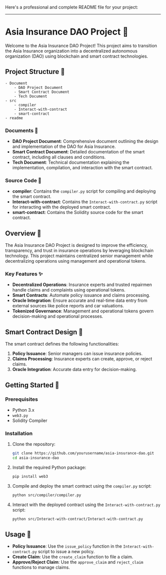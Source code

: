 Here's a professional and complete README file for your project:

---

# Asia Insurance DAO Project 🚗

Welcome to the Asia Insurance DAO Project! This project aims to transition the Asia Insurance organization into a decentralized autonomous organization (DAO) using blockchain and smart contract technologies.

## Project Structure 📂

```
- Document
    - DAO Project Document
    - Smart Contract Document
    - Tech Document
- src
    - compiler
    - Interact-with-contract
    - smart-contract
- readme
```

### Documents 📄

- **DAO Project Document**: Comprehensive document outlining the design and implementation of the DAO for Asia Insurance.
- **Smart Contract Document**: Detailed documentation of the smart contract, including all clauses and conditions.
- **Tech Document**: Technical documentation explaining the implementation, compilation, and interaction with the smart contract.

### Source Code 📁

- **compiler**: Contains the `compiler.py` script for compiling and deploying the smart contract.
- **Interact-with-contract**: Contains the `Interact-with-contract.py` script for interacting with the deployed smart contract.
- **smart-contract**: Contains the Solidity source code for the smart contract.

## Overview 🌟

The Asia Insurance DAO Project is designed to improve the efficiency, transparency, and trust in insurance operations by leveraging blockchain technology. This project maintains centralized senior management while decentralizing operations using management and operational tokens.

### Key Features ✨

- **Decentralized Operations**: Insurance experts and trusted repairmen handle claims and complaints using operational tokens.
- **Smart Contracts**: Automate policy issuance and claims processing.
- **Oracle Integration**: Ensure accurate and real-time data entry from external sources like police reports and car valuations.
- **Tokenized Governance**: Management and operational tokens govern decision-making and operational processes.

## Smart Contract Design 📝

The smart contract defines the following functionalities:

1. **Policy Issuance**: Senior managers can issue insurance policies.
2. **Claims Processing**: Insurance experts can create, approve, or reject claims.
3. **Oracle Integration**: Accurate data entry for decision-making.

## Getting Started 🚀

### Prerequisites

- Python 3.x
- `web3.py`
- Solidity Compiler

### Installation

1. Clone the repository:
    ```bash
    git clone https://github.com/yourusername/asia-insurance-dao.git
    cd asia-insurance-dao
    ```

2. Install the required Python package:
    ```bash
    pip install web3
    ```

3. Compile and deploy the smart contract using the `compiler.py` script:
    ```bash
    python src/compiler/compiler.py
    ```

4. Interact with the deployed contract using the `Interact-with-contract.py` script:
    ```bash
    python src/Interact-with-contract/Interact-with-contract.py
    ```

## Usage 📘

- **Policy Issuance**: Use the `issue_policy` function in the `Interact-with-contract.py` script to issue a new policy.
- **Create Claim**: Use the `create_claim` function to file a claim.
- **Approve/Reject Claim**: Use the `approve_claim` and `reject_claim` functions to manage claims.

